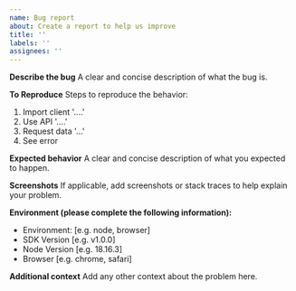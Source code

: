 ```yaml
---
name: Bug report
about: Create a report to help us improve
title: ''
labels: ''
assignees: ''
---
```


**Describe the bug**
A clear and concise description of what the bug is.

**To Reproduce**
Steps to reproduce the behavior:

1. Import client '....'
2. Use API '....'
3. Request data '...'
4. See error

**Expected behavior**
A clear and concise description of what you expected to happen.

**Screenshots**
If applicable, add screenshots or stack traces to help explain your problem.

**Environment (please complete the following information):**

- Environment: [e.g. node, browser]
- SDK Version [e.g. v1.0.0]
- Node Version [e.g. 18.16.3]
- Browser [e.g. chrome, safari]

**Additional context**
Add any other context about the problem here.

